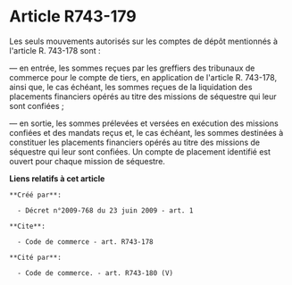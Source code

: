 # Article R743-179

Les seuls mouvements autorisés sur les comptes de dépôt mentionnés à l'article R. 743-178 sont :

― en entrée, les sommes reçues par les greffiers des tribunaux de commerce pour le compte de tiers, en application de
l'article R. 743-178, ainsi que, le cas échéant, les sommes reçues de la liquidation des placements financiers opérés au
titre des missions de séquestre qui leur sont confiées ;

― en sortie, les sommes prélevées et versées en exécution des missions confiées et des mandats reçus et, le cas échéant, les
sommes destinées à constituer les placements financiers opérés au titre des missions de séquestre qui leur sont confiées. Un
compte de placement identifié est ouvert pour chaque mission de séquestre.

**Liens relatifs à cet article**

	**Créé par**:

	  - Décret n°2009-768 du 23 juin 2009 - art. 1

	**Cite**:

	  - Code de commerce - art. R743-178

	**Cité par**:

	  - Code de commerce. - art. R743-180 (V)
